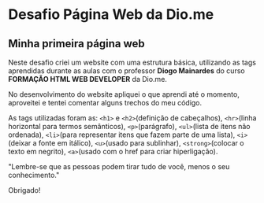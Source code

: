 # Desafio Página Web da Dio.me
## Minha primeira página web

Neste desafio criei um website com uma estrutura básica, utilizando as tags aprendidas durante as aulas com o professor <strong>Diogo Mainardes</strong> do curso <strong>FORMAÇÃO HTML WEB DEVELOPER</strong> da Dio.me.

No desenvolvimento do website apliquei o que aprendi até o momento, aproveitei e tentei comentar alguns trechos do meu código.

As tags utilizadas foram as: `<h1>` e `<h2>`(definição de cabeçalhos), `<hr>`(linha horizontal para termos semânticos), `<p>`(parágrafo), `<ul>`(lista de itens não ordenada), `<li>`(para representar itens que fazem parte de uma lista), `<i>`(deixar a fonte em itálico), `<u>`(usado para sublinhar), `<strong>`(colocar o texto em negrito), `<a>`(usado com o href para criar hiperligação).




"Lembre-se que as pessoas podem tirar tudo de você, menos o seu conhecimento."



Obrigado!

